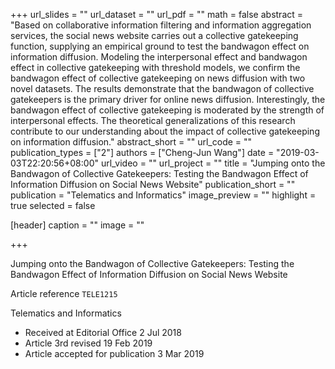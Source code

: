 +++
url_slides = ""
url_dataset = ""
url_pdf = ""
math = false
abstract = "Based on collaborative information filtering and information aggregation services, the social news website carries out a collective gatekeeping function, supplying an empirical ground to test the bandwagon effect on information diffusion. Modeling the interpersonal effect and bandwagon effect in collective gatekeeping with threshold models, we confirm the bandwagon effect of collective gatekeeping on news diffusion with two novel datasets. The results demonstrate that the bandwagon of collective gatekeepers is the primary driver for online news diffusion. Interestingly, the bandwagon effect of collective gatekeeping is moderated by the strength of interpersonal effects. The theoretical generalizations of this research contribute to our understanding about the impact of collective gatekeeping on information diffusion."
abstract_short = ""
url_code = ""
publication_types = ["2"]
authors = ["Cheng-Jun Wang"]
date = "2019-03-03T22:20:56+08:00"
url_video = ""
url_project = ""
title = "Jumping onto the Bandwagon of Collective Gatekeepers: Testing the Bandwagon Effect of Information Diffusion on Social News Website"
publication_short = ""
publication = "Telematics and Informatics"
image_preview = ""
highlight = true
selected = false

[header]
  caption = ""
  image = ""

+++

Jumping onto the Bandwagon of Collective Gatekeepers: Testing the Bandwagon Effect of Information Diffusion on Social News Website

Article reference `TELE1215`

Telematics and Informatics

- Received at Editorial Office 2 Jul 2018
- Article 3rd revised 19 Feb 2019
- Article accepted for publication
3 Mar 2019
